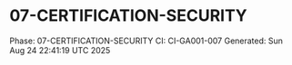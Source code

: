 # 07-CERTIFICATION-SECURITY
Phase: 07-CERTIFICATION-SECURITY
CI: CI-GA001-007
Generated: Sun Aug 24 22:41:19 UTC 2025
